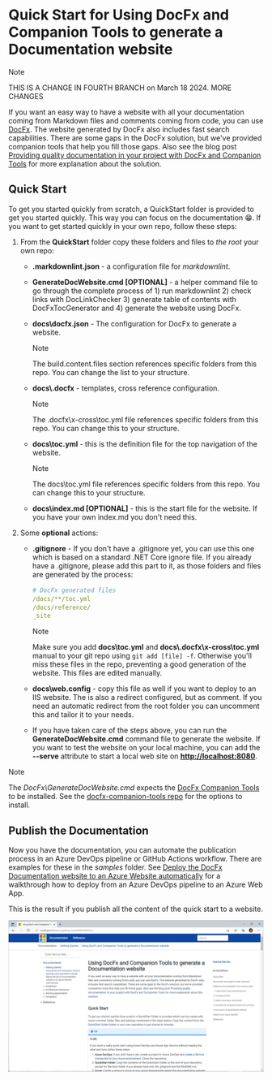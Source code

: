 # Quick Start for Using DocFx and Companion Tools to generate a Documentation website

> [!NOTE]
> THIS IS A CHANGE IN FOURTH BRANCH on March 18 2024.
> MORE CHANGES

If you want an easy way to have a website with all your documentation coming from Markdown files and comments coming from code, you can use [DocFx](https://dotnet.github.io/docfx/). The website generated by DocFx also includes fast search capabilities. There are some gaps in the DocFx solution, but we've provided companion tools that help you fill those gaps. Also see the blog post [Providing quality documentation in your project with DocFx and Companion Tools](https://mtirion.medium.com/providing-quality-documentation-in-your-project-with-docfx-and-companion-tools-76aed42b1ddd) for more explanation about the solution.

## Quick Start

To get you started quickly from scratch, a QuickStart folder is provided to get you started quickly. This way you can focus on the documentation 😁. If you want to get started quickly in your own repo, follow these steps:

1. From the **QuickStart** folder copy these folders and files to *the root* your own repo:
   * **.markdownlint.json** - a configuration file for *markdownlint*.
   * **GenerateDocWebsite.cmd [OPTIONAL]** - a helper command file to go through the complete process of 1) run markdownlint 2) check links with DocLinkChecker 3) generate table of contents with DocFxTocGenerator and 4) generate the website using DocFx.

   * **docs\docfx.json** - The configuration for DocFx to generate a website.

     > [!NOTE]
     > The build.content.files section references specific folders from this repo. You can change the list to your structure.

   * **docs\\.docfx** - templates, cross reference configuration.

     > [!NOTE]
     >
     > The .docfx\x-cross\toc.yml file references specific folders from this repo. You can change this to your structure.

   * **docs\toc.yml** - this is the definition file for the top navigation of the website.

      > [!NOTE]
      > The docs\toc.yml file references specific folders from this repo. You can change this to your structure.

   * **docs\index.md [OPTIONAL]** - this is the start file for the website. If you have your own index.md you don't need this.

2. Some **optional** actions:

   * **.gitignore** - If you don't have a .gitignore yet, you can use this one which is based on a standard .NET Core ignore file. If you already have a .gitignore, please add this part to it, as those folders and files are generated by the process:

     ```yaml
     # DocFx generated files
     /docs/**/toc.yml
     /docs/reference/
     _site
     ```

     > [!NOTE]
     >
     > Make sure you add **docs\toc.yml** and **docs\\.docfx\x-cross\toc.yml** manual to your git repo using `git add [file] -f`. Otherwise you'll miss these files in the repo, preventing a good generation of the website. This files are edited manually.

   * **docs\web.config** - copy this file as well if you want to deploy to an IIS website. The is also a redirect configured, but as comment. If you need an automatic redirect from the root folder you can uncomment this and tailor it to your needs.

   * If you have taken care of the steps above, you can run the **GenerateDocWebsite.cmd** command file to generate the website. If you want to test the website on your local machine, you can add the **--serve** attribute to start a local web site on **<http://localhost:8080>**.

> [!NOTE]
>
> The *DocFx\GenerateDocWebsite.cmd* expects the [DocFx Companion Tools](https://github.com/Ellerbach/docfx-companion-tools) to be installed. See the [docfx-companion-tools repo](https://github.com/Ellerbach/docfx-companion-tools#install) for the options to install. 
>

## Publish the Documentation

Now you have the documentation, you can automate the publication process in an Azure DevOps pipeline or GitHub Actions workflow. There are examples for these in the *samples* folder. See [Deploy the DocFx Documentation website to an Azure Website automatically](./deploy-docfx-azure-website.md) for a walkthrough how to deploy from an Azure DevOps pipeline to an Azure Web App.

This is the result if you publish all the content of the quick start to a website.

![Sample DocFx Website](SampleDocFxWebsite.png)

